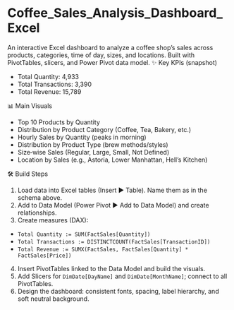 # Coffee_Sales_Analysis_Dashboard_Excel
An interactive Excel dashboard to analyze a coffee shop’s sales across products, categories, time of day, sizes, and locations. Built with PivotTables, slicers, and Power Pivot data model.
✨ Key KPIs (snapshot)
- Total Quantity: 4,933
- Total Transactions: 3,390
- Total Revenue: 15,789


📊 Main Visuals
- Top 10 Products by Quantity
- Distribution by Product Category (Coffee, Tea, Bakery, etc.)
- Hourly Sales by Quantity (peaks in morning)
- Distribution by Product Type (brew methods/styles)
- Size‑wise Sales (Regular, Large, Small, Not Defined)
- Location by Sales (e.g., Astoria, Lower Manhattan, Hell’s Kitchen)


🛠️ Build Steps
1. Load data into Excel tables (Insert ▶ Table). Name them as in the schema above.
2. Add to Data Model (Power Pivot ▶ Add to Data Model) and create relationships.
3. Create measures (DAX):
- `Total Quantity := SUM(FactSales[Quantity])`
- `Total Transactions := DISTINCTCOUNT(FactSales[TransactionID])`
- `Total Revenue := SUMX(FactSales, FactSales[Quantity] * FactSales[Price])`
4. Insert PivotTables linked to the Data Model and build the visuals.
5. Add Slicers for `DimDate[DayName]` and `DimDate[MonthName]`; connect to all PivotTables.
6. Design the dashboard: consistent fonts, spacing, label hierarchy, and soft neutral background.

